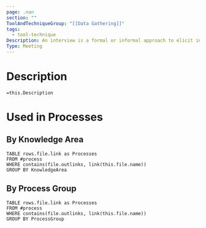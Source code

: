 ```yaml
---
page: .nan
section: ""
ToolAndTechniqueGroup: "[[Data Gathering]]"
tags:
  - tool-technique
Description: An interview is a formal or informal approach to elicit information from stakeholders by talking to them directly. It is typically performed by asking prepared and spontaneous questions and recording the responses. Interviews are often conducted on an individual basis between an interviewer and an interviewee, but may involve multiple interviewers and/or multiple interviewees. Interviewing experienced project participants, sponsors, other executives, and subject matter experts can aid in identifying and defining the features and functions of the desired product deliverables. Interviews are also useful for obtaining confidential information.
Type: Meeting
---
```

# Description
`=this.Description`
# Used in Processes
## By Knowledge Area
```dataview
TABLE rows.file.link as Processes
FROM #process 
WHERE contains(file.outlinks, link(this.file.name))
GROUP BY KnowledgeArea
```
## By Process Group
```dataview
TABLE rows.file.link as Processes
FROM #process 
WHERE contains(file.outlinks, link(this.file.name))
GROUP BY ProcessGroup
```

